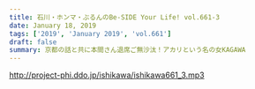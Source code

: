 ```yaml
---
title: 石川・ホンマ・ぶるんのBe-SIDE Your Life! vol.661-3
date: January 18, 2019
tags: ['2019', 'January 2019', 'vol.661']
draft: false
summary: 京都の話と共に本間さん退席ご無沙汰！アカリという名の女KAGAWA
---
```


http://project-phi.ddo.jp/ishikawa/ishikawa661_3.mp3
